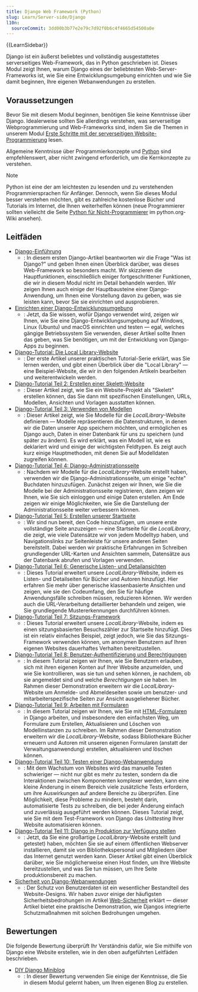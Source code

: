 ```yaml
---
title: Django Web Framework (Python)
slug: Learn/Server-side/Django
l10n:
  sourceCommit: 3dd00b3b77e2e79c7d92f0b6c4f4665d54500a0e
---
```


{{LearnSidebar}}

Django ist ein äußerst beliebtes und vollständig ausgestattetes serverseitiges Web-Framework, das in Python geschrieben ist. Dieses Modul zeigt Ihnen, warum Django eines der beliebtesten Web-Server-Frameworks ist, wie Sie eine Entwicklungsumgebung einrichten und wie Sie damit beginnen, Ihre eigenen Webanwendungen zu erstellen.

## Voraussetzungen

Bevor Sie mit diesem Modul beginnen, benötigen Sie keine Kenntnisse über Django. Idealerweise sollten Sie allerdings verstehen, was serverseitige Webprogrammierung und Web-Frameworks sind, indem Sie die Themen in unserem Modul [Erste Schritte mit der serverseitigen Website-Programmierung](/de/docs/Learn/Server-side/First_steps) lesen.

Allgemeine Kenntnisse über Programmierkonzepte und [Python](/de/docs/Glossary/Python) sind empfehlenswert, aber nicht zwingend erforderlich, um die Kernkonzepte zu verstehen.

> [!NOTE]
> Python ist eine der am leichtesten zu lesenden und zu verstehenden Programmiersprachen für Anfänger. Dennoch, wenn Sie dieses Modul besser verstehen möchten, gibt es zahlreiche kostenlose Bücher und Tutorials im Internet, die Ihnen weiterhelfen können (neue Programmierer sollten vielleicht die Seite [Python für Nicht-Programmierer](https://wiki.python.org/moin/BeginnersGuide/NonProgrammers) im python.org-Wiki ansehen).

## Leitfäden

- [Django-Einführung](/de/docs/Learn/Server-side/Django/Introduction)
  - : In diesem ersten Django-Artikel beantworten wir die Frage "Was ist Django?" und geben Ihnen einen Überblick darüber, was dieses Web-Framework so besonders macht. Wir skizzieren die Hauptfunktionen, einschließlich einiger fortgeschrittener Funktionen, die wir in diesem Modul nicht im Detail behandeln werden. Wir zeigen Ihnen auch einige der Hauptbausteine einer Django-Anwendung, um Ihnen eine Vorstellung davon zu geben, was sie leisten kann, bevor Sie sie einrichten und ausprobieren.
- [Einrichten einer Django-Entwicklungsumgebung](/de/docs/Learn/Server-side/Django/development_environment)
  - : Jetzt, da Sie wissen, wofür Django verwendet wird, zeigen wir Ihnen, wie Sie eine Django-Entwicklungsumgebung auf Windows, Linux (Ubuntu) und macOS einrichten und testen — egal, welches gängige Betriebssystem Sie verwenden, dieser Artikel sollte Ihnen das geben, was Sie benötigen, um mit der Entwicklung von Django-Apps zu beginnen.
- [Django-Tutorial: Die Local Library-Website](/de/docs/Learn/Server-side/Django/Tutorial_local_library_website)
  - : Der erste Artikel unserer praktischen Tutorial-Serie erklärt, was Sie lernen werden, und gibt einen Überblick über die "Local Library" — eine Beispiel-Website, die wir in den folgenden Artikeln bearbeiten und weiterentwickeln werden.
- [Django-Tutorial Teil 2: Erstellen einer Skelett-Website](/de/docs/Learn/Server-side/Django/skeleton_website)
  - : Dieser Artikel zeigt, wie Sie ein Website-Projekt als "Skelett" erstellen können, das Sie dann mit spezifischen Einstellungen, URLs, Modellen, Ansichten und Vorlagen ausstatten können.
- [Django-Tutorial Teil 3: Verwenden von Modellen](/de/docs/Learn/Server-side/Django/Models)
  - : Dieser Artikel zeigt, wie Sie Modelle für die _LocalLibrary_-Website definieren — Modelle repräsentieren die Datenstrukturen, in denen wir die Daten unserer App speichern möchten, und ermöglichen es Django auch, Daten in einer Datenbank für uns zu speichern (und später zu ändern). Es wird erklärt, was ein Modell ist, wie es deklariert wird und einige der wichtigsten Feldtypen. Es zeigt auch kurz einige Hauptmethoden, mit denen Sie auf Modelldaten zugreifen können.
- [Django-Tutorial Teil 4: Django-Administrationsseite](/de/docs/Learn/Server-side/Django/Admin_site)
  - : Nachdem wir Modelle für die _LocalLibrary_-Website erstellt haben, verwenden wir die Django-Administrationsseite, um einige "echte" Buchdaten hinzuzufügen. Zunächst zeigen wir Ihnen, wie Sie die Modelle bei der Administrationsseite registrieren, dann zeigen wir Ihnen, wie Sie sich einloggen und einige Daten erstellen. Am Ende zeigen wir einige Möglichkeiten, wie Sie die Darstellung der Administrationsseite weiter verbessern können.
- [Django-Tutorial Teil 5: Erstellen unserer Startseite](/de/docs/Learn/Server-side/Django/Home_page)
  - : Wir sind nun bereit, den Code hinzuzufügen, um unsere erste vollständige Seite anzuzeigen — eine Startseite für die _LocalLibrary_, die zeigt, wie viele Datensätze wir von jedem Modelltyp haben, und Navigationslinks zur Seitenleiste für unsere anderen Seiten bereitstellt. Dabei werden wir praktische Erfahrungen im Schreiben grundlegender URL-Karten und Ansichten sammeln, Datensätze aus der Datenbank abrufen und Vorlagen verwenden.
- [Django-Tutorial Teil 6: Generische Listen- und Detailansichten](/de/docs/Learn/Server-side/Django/Generic_views)
  - : Dieses Tutorial erweitert unsere _LocalLibrary_-Website, indem es Listen- und Detailseiten für Bücher und Autoren hinzufügt. Hier erfahren Sie mehr über generische klassenbasierte Ansichten und zeigen, wie sie den Codeumfang, den Sie für häufige Anwendungsfälle schreiben müssen, reduzieren können. Wir werden auch die URL-Verarbeitung detaillierter behandeln und zeigen, wie Sie grundlegende Mustererkennungen durchführen können.
- [Django-Tutorial Teil 7: Sitzungs-Framework](/de/docs/Learn/Server-side/Django/Sessions)
  - : Dieses Tutorial erweitert unsere _LocalLibrary_-Website, indem es einen sitzungsbasierten Besuchszähler zur Startseite hinzufügt. Dies ist ein relativ einfaches Beispiel, zeigt jedoch, wie Sie das Sitzungs-Framework verwenden können, um anonymen Benutzern auf Ihren eigenen Websites dauerhaftes Verhalten bereitzustellen.
- [Django-Tutorial Teil 8: Benutzer-Authentifizierung und Berechtigungen](/de/docs/Learn/Server-side/Django/Authentication)
  - : In diesem Tutorial zeigen wir Ihnen, wie Sie Benutzern erlauben, sich mit ihren eigenen Konten auf Ihrer Website anzumelden, und wie Sie kontrollieren, was sie tun und sehen können, je nachdem, ob sie angemeldet sind und welche _Berechtigungen_ sie haben. Im Rahmen dieser Demonstration erweitern wir die _LocalLibrary_-Website um Anmelde- und Abmeldeseiten sowie um benutzer- und mitarbeiterspezifische Seiten zur Ansicht ausgeliehener Bücher.
- [Django-Tutorial Teil 9: Arbeiten mit Formularen](/de/docs/Learn/Server-side/Django/Forms)
  - : In diesem Tutorial zeigen wir Ihnen, wie Sie mit [HTML-Formularen](/de/docs/Learn/Forms) in Django arbeiten, und insbesondere den einfachsten Weg, um Formulare zum Erstellen, Aktualisieren und Löschen von Modellinstanzen zu schreiben. Im Rahmen dieser Demonstration erweitern wir die _LocalLibrary_-Website, sodass Bibliothekare Bücher erneuern und Autoren mit unseren eigenen Formularen (anstatt der Verwaltungsanwendung) erstellen, aktualisieren und löschen können.
- [Django-Tutorial Teil 10: Testen einer Django-Webanwendung](/de/docs/Learn/Server-side/Django/Testing)
  - : Mit dem Wachstum von Websites wird das manuelle Testen schwieriger — nicht nur gibt es mehr zu testen, sondern da die Interaktionen zwischen Komponenten komplexer werden, kann eine kleine Änderung in einem Bereich viele zusätzliche Tests erfordern, um ihre Auswirkungen auf andere Bereiche zu überprüfen. Eine Möglichkeit, diese Probleme zu mindern, besteht darin, automatisierte Tests zu schreiben, die bei jeder Änderung einfach und zuverlässig ausgeführt werden können. Dieses Tutorial zeigt, wie Sie mit dem Test-Framework von Django das _Unittesting_ Ihrer Website automatisieren können.
- [Django-Tutorial Teil 11: Django in Produktion zur Verfügung stellen](/de/docs/Learn/Server-side/Django/Deployment)
  - : Jetzt, da Sie eine großartige _LocalLibrary_-Website erstellt (und getestet) haben, möchten Sie sie auf einem öffentlichen Webserver installieren, damit sie von Bibliothekspersonal und Mitgliedern über das Internet genutzt werden kann. Dieser Artikel gibt einen Überblick darüber, wie Sie möglicherweise einen Host finden, um Ihre Website bereitzustellen, und was Sie tun müssen, um Ihre Seite produktionsbereit zu machen.
- [Sicherheit von Django-Webanwendungen](/de/docs/Learn/Server-side/Django/web_application_security)
  - : Der Schutz von Benutzerdaten ist ein wesentlicher Bestandteil des Website-Designs. Wir haben zuvor einige der häufigsten Sicherheitsbedrohungen im Artikel [Web-Sicherheit](/de/docs/Web/Security) erklärt — dieser Artikel bietet eine praktische Demonstration, wie Djangos integrierte Schutzmaßnahmen mit solchen Bedrohungen umgehen.

## Bewertungen

Die folgende Bewertung überprüft Ihr Verständnis dafür, wie Sie mithilfe von Django eine Website erstellen, wie in den oben aufgeführten Leitfäden beschrieben.

- [DIY Django Miniblog](/de/docs/Learn/Server-side/Django/django_assessment_blog)
  - : In dieser Bewertung verwenden Sie einige der Kenntnisse, die Sie in diesem Modul gelernt haben, um Ihren eigenen Blog zu erstellen.
